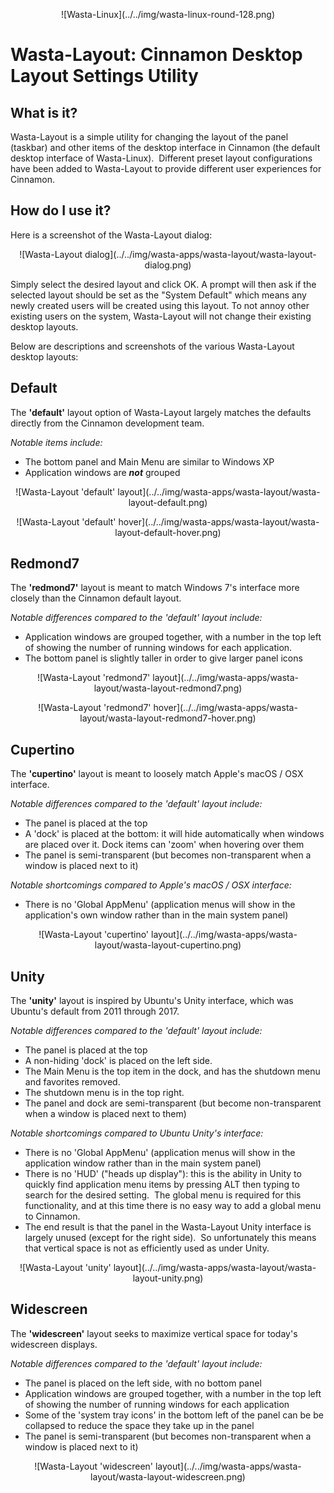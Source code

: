 <p align="center"> ![Wasta-Linux](../../img/wasta-linux-round-128.png)

# Wasta-Layout: Cinnamon Desktop Layout Settings Utility

## What is it?

Wasta-Layout is a simple utility for changing the layout of the panel (taskbar) and other items of the desktop interface in Cinnamon (the default desktop interface of Wasta-Linux).  Different preset layout configurations have been added to Wasta-Layout to provide different user experiences for Cinnamon.

## How do I use it?

Here is a screenshot of the Wasta-Layout dialog:

<p align="center"> ![Wasta-Layout dialog](../../img/wasta-apps/wasta-layout/wasta-layout-dialog.png)

Simply select the desired layout and click OK. A prompt will then ask if the selected layout should be set as the "System Default" which means any newly created users will be created using this layout. To not annoy other existing users on the system, Wasta-Layout will not change their existing desktop layouts.

Below are descriptions and screenshots of the various Wasta-Layout desktop layouts:

## Default

The **'default'** layout option of Wasta-Layout largely matches the defaults directly from the Cinnamon development team.

*Notable items include:*
- The bottom panel and Main Menu are similar to Windows XP
- Application windows are ***not*** grouped

<p align="center"> ![Wasta-Layout 'default' layout](../../img/wasta-apps/wasta-layout/wasta-layout-default.png)
<p align="center"> ![Wasta-Layout 'default' hover](../../img/wasta-apps/wasta-layout/wasta-layout-default-hover.png)

## Redmond7

The **'redmond7'** layout is meant to match Windows 7's interface more closely than the Cinnamon default layout.

*Notable differences compared to the 'default' layout include:*
- Application windows are grouped together, with a number in the top left of showing the number of running windows for each application.
- The bottom panel is slightly taller in order to give larger panel icons

<p align="center"> ![Wasta-Layout 'redmond7' layout](../../img/wasta-apps/wasta-layout/wasta-layout-redmond7.png)
<p align="center"> ![Wasta-Layout 'redmond7' hover](../../img/wasta-apps/wasta-layout/wasta-layout-redmond7-hover.png)

## Cupertino

The **'cupertino'** layout is meant to loosely match Apple's macOS / OSX interface.

*Notable differences compared to the 'default' layout include:*
- The panel is placed at the top
- A 'dock' is placed at the bottom: it will hide automatically when windows are placed over it. Dock items can 'zoom' when hovering over them
- The panel is semi-transparent (but becomes non-transparent when a window is placed next to it)

*Notable shortcomings compared to Apple's macOS / OSX interface:*
- There is no 'Global AppMenu' (application menus will show in the application's own window rather than in the main system panel)

<p align="center"> ![Wasta-Layout 'cupertino' layout](../../img/wasta-apps/wasta-layout/wasta-layout-cupertino.png)

## Unity

The **'unity'** layout is inspired by Ubuntu's Unity interface, which was Ubuntu's default from 2011 through 2017.

*Notable differences compared to the 'default' layout include:*
- The panel is placed at the top
- A non-hiding 'dock' is placed on the left side.
- The Main Menu is the top item in the dock, and has the shutdown menu and favorites removed.
- The shutdown menu is in the top right.
- The panel and dock are semi-transparent (but become non-transparent when a window is placed next to them)

*Notable shortcomings compared to Ubuntu Unity's interface:*
- There is no 'Global AppMenu' (application menus will show in the application window rather than in the main system panel)
- There is no 'HUD' ("heads up display"): this is the ability in Unity to quickly find application menu items by pressing ALT then typing to search for the desired setting.  The global menu is required for this functionality, and at this time there is no easy way to add a global menu to Cinnamon.
- The end result is that the panel in the Wasta-Layout Unity interface is largely unused (except for the right side).  So unfortunately this means that vertical space is not as efficiently used as under Unity.

<p align="center"> ![Wasta-Layout 'unity' layout](../../img/wasta-apps/wasta-layout/wasta-layout-unity.png)

## Widescreen

The **'widescreen'** layout seeks to maximize vertical space for today's widescreen displays.

*Notable differences compared to the 'default' layout include:*
- The panel is placed on the left side, with no bottom panel
- Application windows are grouped together, with a number in the top left of showing the number of running windows for each application
- Some of the 'system tray icons' in the bottom left of the panel can be be collapsed to reduce the space they take up in the panel
- The panel is semi-transparent (but becomes non-transparent when a window is placed next to it)

<p align="center"> ![Wasta-Layout 'widescreen' layout](../../img/wasta-apps/wasta-layout/wasta-layout-widescreen.png)
